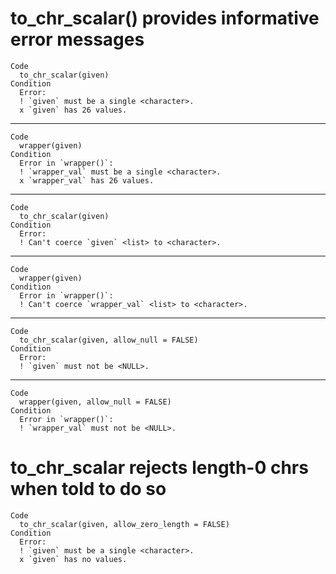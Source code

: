 # to_chr_scalar() provides informative error messages

    Code
      to_chr_scalar(given)
    Condition
      Error:
      ! `given` must be a single <character>.
      x `given` has 26 values.

---

    Code
      wrapper(given)
    Condition
      Error in `wrapper()`:
      ! `wrapper_val` must be a single <character>.
      x `wrapper_val` has 26 values.

---

    Code
      to_chr_scalar(given)
    Condition
      Error:
      ! Can't coerce `given` <list> to <character>.

---

    Code
      wrapper(given)
    Condition
      Error in `wrapper()`:
      ! Can't coerce `wrapper_val` <list> to <character>.

---

    Code
      to_chr_scalar(given, allow_null = FALSE)
    Condition
      Error:
      ! `given` must not be <NULL>.

---

    Code
      wrapper(given, allow_null = FALSE)
    Condition
      Error in `wrapper()`:
      ! `wrapper_val` must not be <NULL>.

# to_chr_scalar rejects length-0 chrs when told to do so

    Code
      to_chr_scalar(given, allow_zero_length = FALSE)
    Condition
      Error:
      ! `given` must be a single <character>.
      x `given` has no values.

